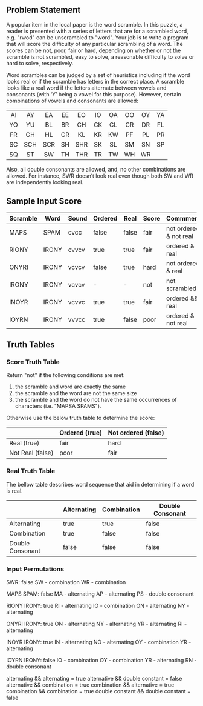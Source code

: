 ## Problem Statement

A popular item in the local paper is the word scramble. In this puzzle, a reader is presented with a series of letters that are for a scrambled word, e.g. "rwod" can be unscrambled to "word". Your job is to write a program that will score the difficulty of any particular scrambling of a word. The scores can be not, poor, fair or hard, depending on whether or not the scramble is not scrambled, easy to solve, a reasonable difficulty to solve or hard to solve, respectively.

Word scrambles can be judged by a set of heuristics including if the word looks real or if the scramble has letters in the correct place. A scramble looks like a real word if the letters alternate between vowels and consonants (with ‘Y’ being a vowel for this purpose). However, certain combinations of vowels and consonants are allowed:

|    |     |     |    |     |    |    |    |    |    |
|:--:|:---:|:---:|:--:|:---:|:--:|:--:|:--:|:--:|:--:|
| AI |  AY |  EA | EE |  EO | IO | OA | OO | OY | YA |
| YO |  YU |  BL | BR |  CH | CK | CL | CR | DR | FL |
| FR |  GH |  HL | GR |  KL | KR | KW | PF | PL | PR |
| SC | SCH | SCR | SH | SHR | SK | SL | SM | SN | SP |
| SQ |  ST |  SW | TH | THR | TR | TW | WH | WR |    |

Also, all double consonants are allowed, and, no other combinations are allowed. For instance, SWR doesn’t look real even though both SW and WR are independently looking real.


## Sample Input Score

| Scramble | Word  | Sound | Ordered | Real  | Score | Commment                |
|----------|-------|-------|---------|-------|-------|-------------------------|
| MAPS     | SPAM  | cvcc  | false   | false | fair  | not ordered & not real  |
| RIONY    | IRONY | cvvcv | true    | true  | fair  | ordered & real          |
| ONYRI    | IRONY | vcvcv | false   | true  | hard  | not ordered & real      |
| IRONY    | IRONY | vcvcv | -       | -     | not   | not scrambled           |
| INOYR    | IRONY | vcvvc | true    | true  | fair  | ordered && real         |
| IOYRN    | IRONY | vvvcc | true    | false | poor  | ordered & not real      |

## Truth Tables

### Score Truth Table

Return "not" if the following conditions are met:
1. the scramble and word are exactly the same
1. the scramble and the word are not the same size
1. the scramble and the word do not have the same occurrences of characters (i.e. "MAPSA SPAMS").

Otherwise use the below truth table to determine the score:

|                  | Ordered (true) | Not ordered (false) |
|------------------|----------------|---------------------|
| Real (true)      | fair           | hard                |
| Not Real (false) | poor           | fair                |


### Real Truth Table
The bellow table describes word sequence that aid in determining if a word is real.

|                  | Alternating | Combination | Double Consonant |
|------------------|-------------|-------------|------------------|
| Alternating      | true        | true        | false            |
| Combination      | true        | false       | false            |
| Double Consonant | false       | false       | false            |


### Input Permutations

SWR: false
SW - combination
WR - combination

MAPS SPAM: false
MA - alternating
AP - alternating
PS - double consonant

RIONY IRONY: true
RI - alternating
IO - combination
ON - alternating
NY - alternating

ONYRI IRONY: true
ON - alternating
NY - alternating
YR - alternating
RI - alternating

INOYR IRONY: true
IN - alternating
NO - alternating
OY - combination
YR - alternating

IOYRN IRONY: false
IO - combination
OY - combination
YR - alternating
RN - double consonant


alternating && alternating = true
alternative && double constant = false
alternative && combination = true
combination && alternative = true
combination && combination = true
double constant && double constant = false

